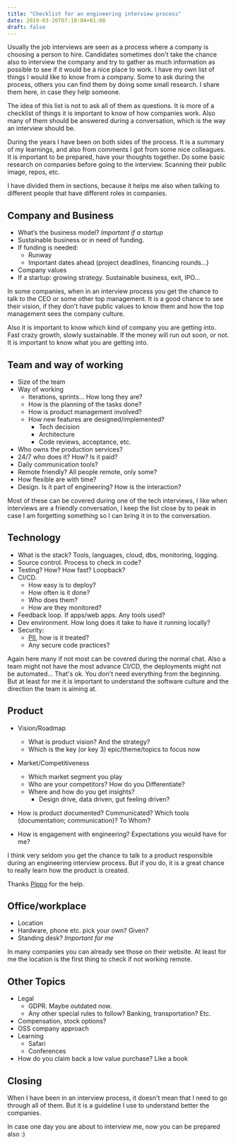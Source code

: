 ```yaml
---
title: "Checklist for an engineering interview process"
date: 2019-03-26T07:10:04+01:00
draft: false
---
```


Usually the job interviews are seen as a process where a company is choosing a person to hire. Candidates sometimes don't take the chance also to interview the company and try to gather as much information as possible to see if it would be a nice place to work. I have my own list of things I would like to know from a company. Some to ask during the process, others you can find them by doing some small research. I share them here, in case they help someone.

The idea of this list is not to ask all of them as questions. It is more of a checklist of things it is important to know of how companies work. Also many of them should be answered during a conversation, which is the way an interview should be.

During the years I have been on both sides of the process. It is a summary of my learnings, and also from comments I got from some nice colleagues. It is important to be prepared, have your thoughts together. Do some basic research on companies before going to the interview. Scanning their public image, repos, etc.

I have divided them in sections, because it helps me also when talking to different people that have different roles in companies.

## Company and Business

- What’s the business model? _Important if a startup_
- Sustainable business or in need of funding.
- If funding is needed:
  - Runway
  - Important dates ahead (project deadlines, financing rounds…)
- Company values
- If a startup: growing strategy. Sustainable business, exit, IPO…

In some companies, when in an interview process you get the chance to talk to the CEO or some other top management. It is a good chance to see their vision, if they don't have public values to know them and how the top management sees the company culture.

Also it is important to know which kind of company you are getting into. Fast crazy growth, slowly sustainable. If the money will run out soon, or not. It is important to know what you are getting into.

## Team and way of working

- Size of the team
- Way of working
  - Iterations, sprints… How long they are?
  - How is the planning of the tasks done?
  - How is product management involved?
  - How new features are designed/implemented?
    - Tech decision
    - Architecture
    - Code reviews, acceptance, etc.
- Who owns the production services?
- 24/7 who does it? How? Is it paid?
- Daily communication tools?
- Remote friendly? All people remote, only some?
- How flexible are with time?
- Design. Is it part of engineering? How is the interaction?

Most of these can be covered during one of the tech interviews, I like when interviews are a friendly conversation, I keep the list close by to peak in case I am forgetting something so I can bring it in to the conversation.

## Technology

- What is the stack? Tools, languages, cloud, dbs, monitoring, logging.
- Source control. Process to check in code?
- Testing? How? How fast? Loopback?
- CI/CD.
  - How easy is to deploy?
  - How often is it done?
  - Who does them?
  - How are they monitored?
- Feedback loop. If apps/web apps. Any tools used?
- Dev environment. How long does it take to have it running locally?
- Security:
  - [PII](https://en.wikipedia.org/wiki/Personal_data), how is it treated?
  - Any secure code practices?

Again here many if not most can be covered during the normal chat. Also a team might not have the most advance CI/CD, the deployments might not be automated… That's ok. You don't need everything from the beginning. But at least for me it is important to understand the software culture and the direction the team is aiming at.

## Product

- Vision/Roadmap
  - What is product vision? And the strategy?
  - Which is the key (or key 3) epic/theme/topics to focus now

- Market/Competitiveness
  - Which market segment you play
  - Who are your competitors? How do you Differentiate?
  - Where and how do you get insights?
    - Design drive, data driven, gut feeling driven?
- How is product documented? Communicated? Which tools (documentation; communication)? To Whom?
- How is engagement with engineering? Expectations you would have for me?

I think very seldom you get the chance to talk to a product responsible during an engineering interview process. But if you do, it is a great chance to really learn how the product is created.

Thanks [Pippo](https://twitter.com/tpippola) for the help.

## Office/workplace

- Location
- Hardware, phone etc. pick your own? Given?
- Standing desk? _Important for me_

In many companies you can already see those on their website. At least for me the location is the first thing to check if not working remote.

## Other Topics

- Legal
  - GDPR. Maybe outdated now.
  - Any other special rules to follow? Banking, transportation? Etc.
- Compensation, stock options?
- OSS company approach
- Learning
  - Safari
  - Conferences
- How do you claim back a low value purchase? Like a book

## Closing

When I have been in an interview process, it doesn't mean that I need to go through all of them. But it is a guideline I use to understand better the companies. 

In case one day you are about to interview me, now you can be prepared also :)
